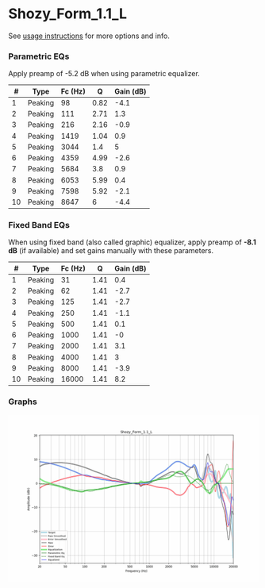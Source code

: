 # Shozy_Form_1.1_L
See [usage instructions](https://github.com/jaakkopasanen/AutoEq#usage) for more options and info.

### Parametric EQs
Apply preamp of -5.2 dB when using parametric equalizer.

|   # | Type    |   Fc (Hz) |    Q |   Gain (dB) |
|-----|---------|-----------|------|-------------|
|   1 | Peaking |        98 | 0.82 |        -4.1 |
|   2 | Peaking |       111 | 2.71 |         1.3 |
|   3 | Peaking |       216 | 2.16 |        -0.9 |
|   4 | Peaking |      1419 | 1.04 |         0.9 |
|   5 | Peaking |      3044 | 1.4  |         5   |
|   6 | Peaking |      4359 | 4.99 |        -2.6 |
|   7 | Peaking |      5684 | 3.8  |         0.9 |
|   8 | Peaking |      6053 | 5.99 |         0.4 |
|   9 | Peaking |      7598 | 5.92 |        -2.1 |
|  10 | Peaking |      8647 | 6    |        -4.4 |

### Fixed Band EQs
When using fixed band (also called graphic) equalizer, apply preamp of **-8.1 dB** (if available) and set gains manually with these parameters.

|   # | Type    |   Fc (Hz) |    Q |   Gain (dB) |
|-----|---------|-----------|------|-------------|
|   1 | Peaking |        31 | 1.41 |         0.4 |
|   2 | Peaking |        62 | 1.41 |        -2.7 |
|   3 | Peaking |       125 | 1.41 |        -2.7 |
|   4 | Peaking |       250 | 1.41 |        -1.1 |
|   5 | Peaking |       500 | 1.41 |         0.1 |
|   6 | Peaking |      1000 | 1.41 |        -0   |
|   7 | Peaking |      2000 | 1.41 |         3.1 |
|   8 | Peaking |      4000 | 1.41 |         3   |
|   9 | Peaking |      8000 | 1.41 |        -3.9 |
|  10 | Peaking |     16000 | 1.41 |         8.2 |

### Graphs
![](./Shozy_Form_1.1_L.png)
